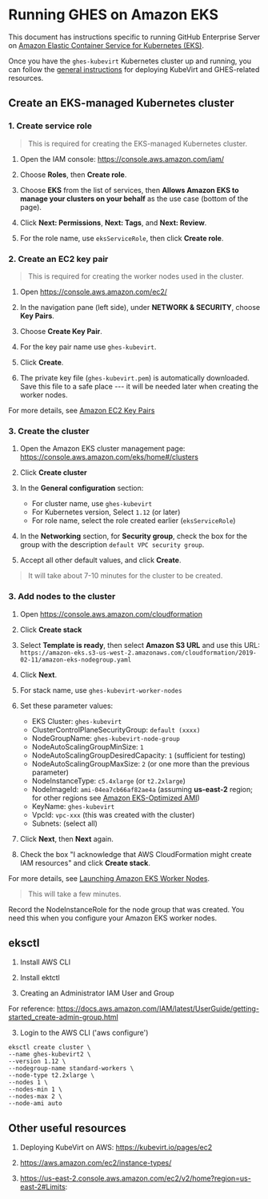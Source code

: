 # Running GHES on Amazon EKS

This document has instructions specific to running GitHub Enterprise Server on [Amazon Elastic Container Service for Kubernetes (EKS)](https://aws.amazon.com/eks/).

Once you have the `ghes-kubevirt` Kubernetes cluster up and running, you can follow the [general instructions](../README.md) for deploying KubeVirt and GHES-related resources.

## Create an EKS-managed Kubernetes cluster

### 1. Create service role

> This is required for creating the EKS-managed Kubernetes cluster.

1. Open the IAM console: https://console.aws.amazon.com/iam/

2. Choose **Roles**, then **Create role**.

3. Choose **EKS** from the list of services, then **Allows Amazon EKS to manage your clusters on your behalf** as the use case (bottom of the page).

4. Click **Next: Permissions**, **Next: Tags**, and **Next: Review**.

4. For the role name, use `eksServiceRole`, then click **Create role**.

### 2. Create an EC2 key pair

> This is required for creating the worker nodes used in the cluster.

1. Open https://console.aws.amazon.com/ec2/

2. In the navigation pane (left side), under **NETWORK & SECURITY**, choose **Key Pairs**.

3. Choose **Create Key Pair**.

4. For the key pair name use `ghes-kubevirt`.

5. Click **Create**.

6. The private key file (`ghes-kubevirt.pem`) is automatically downloaded. Save this file to a safe place --- it will be needed later when creating the worker nodes.

For more details, see [Amazon EC2 Key Pairs](https://docs.aws.amazon.com/AWSEC2/latest/UserGuide/ec2-key-pairs.html#having-ec2-create-your-key-pair)

### 3. Create the cluster

1. Open the Amazon EKS cluster management page: https://console.aws.amazon.com/eks/home#/clusters

2. Click **Create cluster**

3. In the **General configuration** section:
   * For cluster name, use `ghes-kubevirt`
   * For Kubernetes version, Select `1.12` (or later)
   * For role name, select the role created earlier (`eksServiceRole`)

4. In the **Networking** section, for **Security group**, check the box for the group with the description `default VPC security group`.

5. Accept all other default values, and click **Create**.

> It will take about 7-10 minutes for the cluster to be created.

### 3. Add nodes to the cluster

1. Open https://console.aws.amazon.com/cloudformation

2. Click **Create stack**

3. Select **Template is ready**, then select **Amazon S3 URL** and use this URL: `https://amazon-eks.s3-us-west-2.amazonaws.com/cloudformation/2019-02-11/amazon-eks-nodegroup.yaml`

4. Click **Next**.

5. For stack name, use `ghes-kubevirt-worker-nodes`

6. Set these parameter values:
   * EKS Cluster: `ghes-kubevirt`
   * ClusterControlPlaneSecurityGroup: `default (xxxx)`
   * NodeGroupName: `ghes-kubevirt-node-group`
   * NodeAutoScalingGroupMinSize: `1`
   * NodeAutoScalingGroupDesiredCapacity: `1` (sufficient for testing)
   * NodeAutoScalingGroupMaxSize: `2` (or one more than the previous parameter)
   * NodeInstanceType: `c5.4xlarge` (or `t2.2xlarge`)
   * NodeImageId: `ami-04ea7cb66af82ae4a` (assuming **us-east-2** region; for other regions see [Amazon EKS-Optimized AMI](https://docs.aws.amazon.com/eks/latest/userguide/eks-optimized-ami.html))
   * KeyName: `ghes-kubevirt`
   * VpcId: `vpc-xxx` (this was created with the cluster)
   * Subnets: (select all)

7. Click **Next**, then **Next** again.

8. Check the box "I acknowledge that AWS CloudFormation might create IAM resources" and click **Create stack**.

For more details, see [Launching Amazon EKS Worker Nodes](https://docs.aws.amazon.com/eks/latest/userguide/launch-workers.html).

> This will take a few minutes.

Record the NodeInstanceRole for the node group that was created. You need this when you configure your Amazon EKS worker nodes.

## eksctl

1. Install AWS CLI
2. Install ektctl

3. Creating an Administrator IAM User and Group

For reference: https://docs.aws.amazon.com/IAM/latest/UserGuide/getting-started_create-admin-group.html

3. Login to the AWS CLI ('aws configure')

```
eksctl create cluster \
--name ghes-kubevirt2 \
--version 1.12 \
--nodegroup-name standard-workers \
--node-type t2.2xlarge \
--nodes 1 \
--nodes-min 1 \
--nodes-max 2 \
--node-ami auto
```


## Other useful resources

1. Deploying KubeVirt on AWS: https://kubevirt.io/pages/ec2

2. https://aws.amazon.com/ec2/instance-types/

3. https://us-east-2.console.aws.amazon.com/ec2/v2/home?region=us-east-2#Limits:
